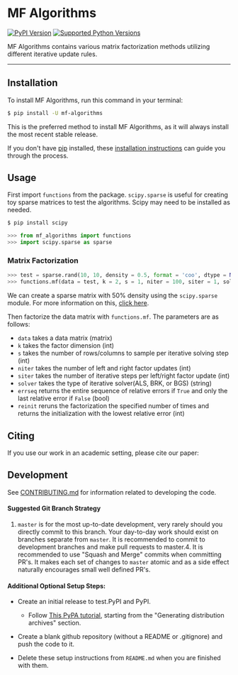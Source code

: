 # MF Algorithms

[![PyPI Version](https://img.shields.io/pypi/v/mf-algorithms.svg)](https://pypi.org/project/mf-algorithms/)
[![Supported Python Versions](https://img.shields.io/pypi/pyversions/mf-algorithms.svg)](https://pypi.org/project/mf-algorithms/)

MF Algorithms contains various matrix factorization methods utilizing different iterative update rules.

---

## Installation

To install MF Algorithms, run this command in your terminal:

```bash
$ pip install -U mf-algorithms
```

This is the preferred method to install MF Algorithms, as it will always install the most recent stable release.

If you don't have [pip](https://pip.pypa.io) installed, these [installation instructions](http://docs.python-guide.org/en/latest/starting/installation/) can guide
you through the process.

## Usage
First import `functions` from the package. `scipy.sparse` is useful for creating toy sparse matrices to test the algorithms. Scipy may need to be installed as needed.
```bash 
$ pip install scipy
```

```python
>>> from mf_algorithms import functions
>>> import scipy.sparse as sparse
```

### Matrix Factorization

```python
>>> test = sparse.rand(10, 10, density = 0.5, format = 'coo', dtype = None, random_state = None).todense()
>>> functions.mf(data = test, k = 2, s = 1, niter = 100, siter = 1, solver = 'als', errseq = False, reinit = 1)
```
We can create a sparse matrix with 50% density using the `scipy.sparse` module. For more information on this, [click here](https://docs.scipy.org/doc/scipy/reference/sparse.html).

Then factorize the data matrix with `functions.mf`. The parameters are as follows:
* `data` takes a data matrix (matrix)
* `k` takes the factor dimension (int)
* `s` takes the number of rows/columns to sample per iterative solving step (int)
* `niter` takes the number of left and right factor updates (int)
* `siter` takes the number of iterative steps per left/right factor update (int)
* `solver` takes the type of iterative solver(ALS, BRK, or BGS) (string)
* `errseq` returns the entire sequence of relative errors if `True` and only the last relative error if `False` (bool)
* `reinit` reruns the factorization the specified number of times and returns the initialization with the lowest relative error (int)

## Citing
If you use our work in an academic setting, please cite our paper:



## Development
See [CONTRIBUTING.md](CONTRIBUTING.md) for information related to developing the code.

#### Suggested Git Branch Strategy
1. `master` is for the most up-to-date development, very rarely should you directly commit to this branch. Your day-to-day work should exist on branches separate from `master`. It is recommended to commit to development branches and make pull requests to master.4. It is recommended to use "Squash and Merge" commits when committing PR's. It makes each set of changes to `master`
atomic and as a side effect naturally encourages small well defined PR's.


#### Additional Optional Setup Steps:
* Create an initial release to test.PyPI and PyPI.
    * Follow [This PyPA tutorial](https://packaging.python.org/tutorials/packaging-projects/#generating-distribution-archives), starting from the "Generating distribution archives" section.

* Create a blank github repository (without a README or .gitignore) and push the code to it.

* Delete these setup instructions from `README.md` when you are finished with them.
